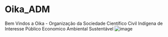 # Oika_ADM
Bem Vindos a Oika - Organização da Sociedade Científico Civil Indígena de Interesse Pùblico Economico Ambiental Sustentável
![image](https://user-images.githubusercontent.com/120027241/206691144-83dcc38b-82dd-4b03-883e-80abb6044829.png)
